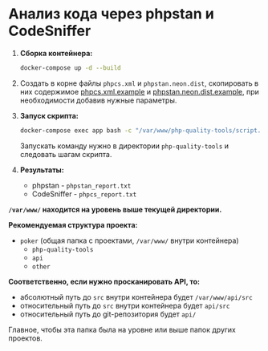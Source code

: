 # **Анализ кода через phpstan и CodeSniffer**

1. **Сборка контейнера:**

    ```bash
    docker-compose up -d --build
    ```

2. Создать в корне файлы `phpcs.xml` и `phpstan.neon.dist`, скопировать в них содержимое [phpcs.xml.example](phpcs.xml.example) и [phpstan.neon.dist.example](phpstan.neon.dist.example), при необходимости добавив нужные параметры.

3. **Запуск скрипта:**

    ```bash
    docker-compose exec app bash -c "/var/www/php-quality-tools/script.sh"
    ```

   Запускать команду нужно в директории `php-quality-tools` и следовать шагам скрипта.

4. **Результаты:**
    - phpstan - `phpstan_report.txt`
    - CodeSniffer - `phpcs_report.txt`

**`/var/www/` находится на уровень выше текущей директории.**

**Рекомендуемая структура проекта:**
- `poker` (общая папка с проектами, `/var/www/` внутри контейнера)
    - `php-quality-tools`
    - `api`
    - `other`

**Соответственно, если нужно просканировать API, то:**
- абсолютный путь до `src` внутри контейнера будет `/var/www/api/src`
- относительный путь до `src` внутри контейнера будет `api/src`
- относительный путь до git-репозитория будет `api/`

Главное, чтобы эта папка была на уровне или выше папок других проектов.
